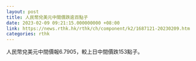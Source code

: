```yaml
---
layout: post
title: 人民幣兌美元中間價跌逾百點子
date: 2023-02-09 09:21:15.000000000 +08:00
link: https://news.rthk.hk/rthk/ch/component/k2/1687121-20230209.htm
categories: rthk
---
```


人民幣兌美元中間價報6.7905，較上日中間價跌153點子。
